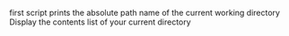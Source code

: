 first script prints the absolute path name of the current working directory
Display the contents list of your current directory
 